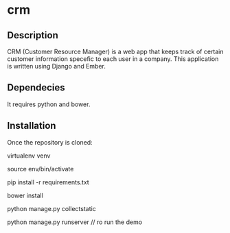 # crm
## Description
CRM (Customer Resource Manager) is a web app that keeps track of certain
customer information specefic to each user in a company.
This application is written using Django and Ember.
## Dependecies
It requires python and bower.
## Installation
Once the repository is cloned:

virtualenv venv

source env/bin/activate

pip install -r requirements.txt

bower install

python manage.py collectstatic

python manage.py runserver // ro run the demo
